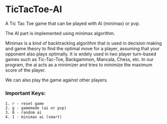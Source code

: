# TicTacToe-AI
A Tic Tac Toe game that can be played with AI (minimax) or pvp.

The AI part is implemented using minimax algorithm. 

Minimax is a kind of backtracking algorithm that is used in decision making and game theory to find the optimal move for a player, assuming that your opponent also plays optimally. It is widely used in two player turn-based games such as Tic-Tac-Toe, Backgammon, Mancala, Chess, etc. In our program, the ai acts as a minimizer and tries to minimize the maximum score of the player.

We can also play the game against other players.

### Important Keys:
```
1. r - reset game
2. g - gamemode (ai or pvp)
3. 0 - random ai
4. 1 - minimax ai (smart)
```
